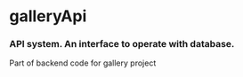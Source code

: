 # galleryApi
### API system. An interface to operate with database.

Part of backend code for gallery project
